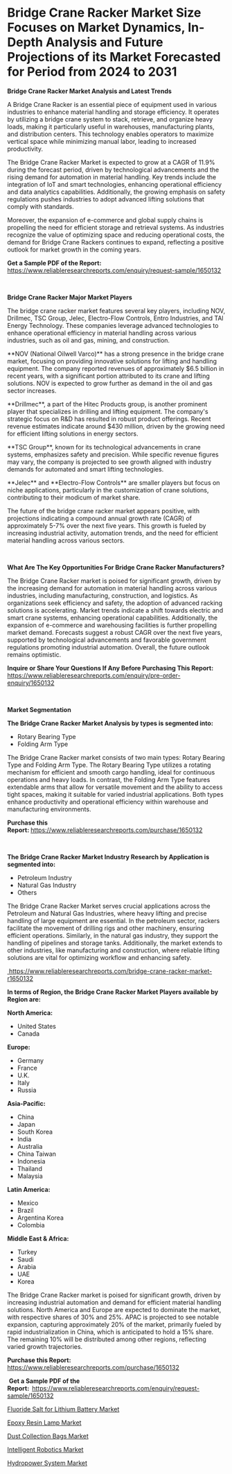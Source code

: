 <p><h1>Bridge Crane Racker Market Size Focuses on Market Dynamics, In-Depth Analysis and Future Projections of its Market Forecasted for Period from 2024 to 2031</h1></p><p><strong>Bridge Crane Racker Market Analysis and Latest Trends</strong></p>
<p><p>A Bridge Crane Racker is an essential piece of equipment used in various industries to enhance material handling and storage efficiency. It operates by utilizing a bridge crane system to stack, retrieve, and organize heavy loads, making it particularly useful in warehouses, manufacturing plants, and distribution centers. This technology enables operators to maximize vertical space while minimizing manual labor, leading to increased productivity.</p><p>The Bridge Crane Racker Market is expected to grow at a CAGR of 11.9% during the forecast period, driven by technological advancements and the rising demand for automation in material handling. Key trends include the integration of IoT and smart technologies, enhancing operational efficiency and data analytics capabilities. Additionally, the growing emphasis on safety regulations pushes industries to adopt advanced lifting solutions that comply with standards. </p><p>Moreover, the expansion of e-commerce and global supply chains is propelling the need for efficient storage and retrieval systems. As industries recognize the value of optimizing space and reducing operational costs, the demand for Bridge Crane Rackers continues to expand, reflecting a positive outlook for market growth in the coming years.</p></p>
<p><strong>Get a Sample PDF of the Report:&nbsp;</strong> <a href="https://www.reliableresearchreports.com/enquiry/request-sample/1650132?utm_campaign=3&utm_medium=2&utm_source=Github&utm_content=ia&utm_term=26092024&utm_id=bridge-crane-racker">https://www.reliableresearchreports.com/enquiry/request-sample/1650132</a></p>
<p>&nbsp;</p>
<p><strong>Bridge Crane Racker Major Market Players</strong></p>
<p><p>The bridge crane racker market features several key players, including NOV, Drillmec, TSC Group, Jelec, Electro-Flow Controls, Entro Industries, and TAl Energy Technology. These companies leverage advanced technologies to enhance operational efficiency in material handling across various industries, such as oil and gas, mining, and construction.</p><p>**NOV (National Oilwell Varco)** has a strong presence in the bridge crane market, focusing on providing innovative solutions for lifting and handling equipment. The company reported revenues of approximately $6.5 billion in recent years, with a significant portion attributed to its crane and lifting solutions. NOV is expected to grow further as demand in the oil and gas sector increases.</p><p>**Drillmec**, a part of the Hitec Products group, is another prominent player that specializes in drilling and lifting equipment. The company's strategic focus on R&D has resulted in robust product offerings. Recent revenue estimates indicate around $430 million, driven by the growing need for efficient lifting solutions in energy sectors.</p><p>**TSC Group**, known for its technological advancements in crane systems, emphasizes safety and precision. While specific revenue figures may vary, the company is projected to see growth aligned with industry demands for automated and smart lifting technologies.</p><p>**Jelec** and **Electro-Flow Controls** are smaller players but focus on niche applications, particularly in the customization of crane solutions, contributing to their modicum of market share.</p><p>The future of the bridge crane racker market appears positive, with projections indicating a compound annual growth rate (CAGR) of approximately 5-7% over the next five years. This growth is fueled by increasing industrial activity, automation trends, and the need for efficient material handling across various sectors.</p></p>
<p>&nbsp;</p>
<p><strong>What Are The Key Opportunities For Bridge Crane Racker Manufacturers?</strong></p>
<p><p>The Bridge Crane Racker market is poised for significant growth, driven by the increasing demand for automation in material handling across various industries, including manufacturing, construction, and logistics. As organizations seek efficiency and safety, the adoption of advanced racking solutions is accelerating. Market trends indicate a shift towards electric and smart crane systems, enhancing operational capabilities. Additionally, the expansion of e-commerce and warehousing facilities is further propelling market demand. Forecasts suggest a robust CAGR over the next five years, supported by technological advancements and favorable government regulations promoting industrial automation. Overall, the future outlook remains optimistic.</p></p>
<p><strong>Inquire or Share Your Questions If Any Before Purchasing This Report:</strong> <a href="https://www.reliableresearchreports.com/enquiry/pre-order-enquiry/1650132?utm_campaign=3&utm_medium=2&utm_source=Github&utm_content=ia&utm_term=26092024&utm_id=bridge-crane-racker">https://www.reliableresearchreports.com/enquiry/pre-order-enquiry/1650132</a></p>
<p>&nbsp;</p>
<p><strong>Market Segmentation</strong></p>
<p><strong>The Bridge Crane Racker Market Analysis by types is segmented into:</strong></p>
<p><ul><li>Rotary Bearing Type</li><li>Folding Arm Type</li></ul></p>
<p><p>The Bridge Crane Racker market consists of two main types: Rotary Bearing Type and Folding Arm Type. The Rotary Bearing Type utilizes a rotating mechanism for efficient and smooth cargo handling, ideal for continuous operations and heavy loads. In contrast, the Folding Arm Type features extendable arms that allow for versatile movement and the ability to access tight spaces, making it suitable for varied industrial applications. Both types enhance productivity and operational efficiency within warehouse and manufacturing environments.</p></p>
<p><strong>Purchase this Report:&nbsp;</strong><a href="https://www.reliableresearchreports.com/purchase/1650132?utm_campaign=3&utm_medium=2&utm_source=Github&utm_content=ia&utm_term=26092024&utm_id=bridge-crane-racker">https://www.reliableresearchreports.com/purchase/1650132</a></p>
<p>&nbsp;</p>
<p><strong>The Bridge Crane Racker Market Industry Research by Application is segmented into:</strong></p>
<p><ul><li>Petroleum Industry</li><li>Natural Gas Industry</li><li>Others</li></ul></p>
<p><p>The Bridge Crane Racker Market serves crucial applications across the Petroleum and Natural Gas Industries, where heavy lifting and precise handling of large equipment are essential. In the petroleum sector, rackers facilitate the movement of drilling rigs and other machinery, ensuring efficient operations. Similarly, in the natural gas industry, they support the handling of pipelines and storage tanks. Additionally, the market extends to other industries, like manufacturing and construction, where reliable lifting solutions are vital for optimizing workflow and enhancing safety.</p></p>
<p><a href="https://www.reliableresearchreports.com/bridge-crane-racker-market-r1650132?utm_campaign=3&utm_medium=2&utm_source=Github&utm_content=ia&utm_term=26092024&utm_id=bridge-crane-racker">&nbsp;https://www.reliableresearchreports.com/bridge-crane-racker-market-r1650132</a></p>
<p><strong>In terms of Region, the Bridge Crane Racker Market Players available by Region are:</strong></p>
<p>
    <p> <strong> North America: </strong>
        <ul>
            <li>United States</li>
            <li>Canada</li>
        </ul>
        </p> 
    <p> <strong> Europe: </strong>
        <ul>
            <li>Germany</li>
            <li>France</li>
            <li>U.K.</li>
            <li>Italy</li>
            <li>Russia</li>
        </ul>
        </p> 
    <p> <strong> Asia-Pacific: </strong>
        <ul>
            <li>China</li>
            <li>Japan</li>
            <li>South Korea</li>
            <li>India</li>
            <li>Australia</li>
            <li>China Taiwan</li>
            <li>Indonesia</li>
            <li>Thailand</li>
            <li>Malaysia</li>
        </ul>
        </p> 
    <p> <strong> Latin America: </strong>
        <ul>
            <li>Mexico</li>
            <li>Brazil</li>
            <li>Argentina Korea</li>
            <li>Colombia</li>
        </ul>
        </p> 
    <p> <strong> Middle East & Africa: </strong>
        <ul>
            <li>Turkey</li>
            <li>Saudi</li>
            <li>Arabia</li>
            <li>UAE</li>
            <li>Korea</li>
        </ul>
    </p>
    </p>
<p><p>The Bridge Crane Racker market is poised for significant growth, driven by increasing industrial automation and demand for efficient material handling solutions. North America and Europe are expected to dominate the market, with respective shares of 30% and 25%. APAC is projected to see notable expansion, capturing approximately 20% of the market, primarily fueled by rapid industrialization in China, which is anticipated to hold a 15% share. The remaining 10% will be distributed among other regions, reflecting varied growth trajectories.</p></p>
<p><strong>Purchase this Report: </strong><a href="https://www.reliableresearchreports.com/purchase/1650132?utm_campaign=3&utm_medium=2&utm_source=Github&utm_content=ia&utm_term=26092024&utm_id=bridge-crane-racker">https://www.reliableresearchreports.com/purchase/1650132</a></p>
<p>&nbsp;<strong>Get a Sample PDF of the Report:&nbsp;&nbsp;</strong><a href="https://www.reliableresearchreports.com/enquiry/request-sample/1650132?utm_campaign=3&utm_medium=2&utm_source=Github&utm_content=ia&utm_term=26092024&utm_id=bridge-crane-racker">https://www.reliableresearchreports.com/enquiry/request-sample/1650132</a></p>
<p><strong></strong></p>
<p><p><a href="https://github.com/CarolynWatkins697/Market-Research-Report-List-1/blob/main/fluoride-salt-for-lithium-battery-market.md?utm_campaign=3&utm_medium=2&utm_source=Github&utm_content=ia&utm_term=26092024&utm_id=bridge-crane-racker">Fluoride Salt for Lithium Battery Market</a></p><p><a href="https://issuu.com/reportprime-2/docs/epoxy-resin-lamp-market-size-2030.p_47a9c6a26b519e?utm_campaign=3&utm_medium=2&utm_source=Github&utm_content=ia&utm_term=26092024&utm_id=bridge-crane-racker">Epoxy Resin Lamp Market</a></p><p><a href="https://issuu.com/reportprime-2/docs/dust-collection-bags-market-size-20_c9e3125b817445?utm_campaign=3&utm_medium=2&utm_source=Github&utm_content=ia&utm_term=26092024&utm_id=bridge-crane-racker">Dust Collection Bags Market</a></p><p><a href="https://www.linkedin.com/pulse/intelligent-robotics-market-overview-global-trends-future-prospects-cv8we?trackingId=6LwPWBvfTF%2BzwocAxvzc1g%3D%3D&utm_campaign=3&utm_medium=2&utm_source=Github&utm_content=ia&utm_term=26092024&utm_id=bridge-crane-racker">Intelligent Robotics Market</a></p><p><a href="https://www.linkedin.com/pulse/hydropower-system-market-segmentation-geographical-regions-forcast-eeyae?trackingId=dS5YhJ60RnOzZkl2TwrG6Q%3D%3D&utm_campaign=3&utm_medium=2&utm_source=Github&utm_content=ia&utm_term=26092024&utm_id=bridge-crane-racker">Hydropower System Market</a></p></p>